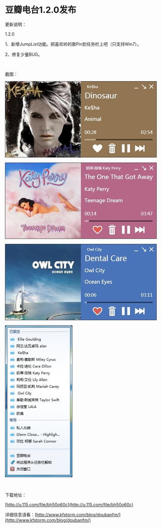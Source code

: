 # 豆瓣电台1.2.0发布

更新说明：

1.2.0

1、新增JumpList功能。把喜欢听的歌Pin到任务栏上吧（只支持Win7）。

2、修复少量BUG。

<!--more--><p>&#160;

截图：

[<img style="background-image: none; border-bottom: 0px; border-left: 0px; padding-left: 0px; padding-right: 0px; display: inline; border-top: 0px; border-right: 0px; padding-top: 0px" title="image8" border="0" alt="image8" src="/attachment/up/blog/images/1.2.0_134EC/image8_thumb.jpg" width="500" height="251" />](/attachment/up/blog/images/1.2.0_134EC/image8.jpg)

[<img style="background-image: none; border-bottom: 0px; border-left: 0px; padding-left: 0px; padding-right: 0px; display: inline; border-top: 0px; border-right: 0px; padding-top: 0px" title="image9" border="0" alt="image9" src="/attachment/up/blog/images/1.2.0_134EC/image9_thumb.jpg" width="500" height="251" />](/attachment/up/blog/images/1.2.0_134EC/image9.jpg)

[<img style="background-image: none; border-bottom: 0px; border-left: 0px; padding-left: 0px; padding-right: 0px; display: inline; border-top: 0px; border-right: 0px; padding-top: 0px" title="image10" border="0" alt="image10" src="/attachment/up/blog/images/1.2.0_134EC/image10_thumb.jpg" width="500" height="251" />](/attachment/up/blog/images/1.2.0_134EC/image10.jpg)

[<img style="background-image: none; border-bottom: 0px; border-left: 0px; padding-left: 0px; padding-right: 0px; display: inline; border-top: 0px; border-right: 0px; padding-top: 0px" title="image11" border="0" alt="image11" src="/attachment/up/blog/images/1.2.0_134EC/image11_thumb.jpg" width="222" height="500" />](/attachment/up/blog/images/1.2.0_134EC/image11.jpg)

&#160;

下载地址：

[http://u.115.com/file/bh50o60c](http://u.115.com/file/bh50o60c)

详细信息请看：[http://www.kfstorm.com/blog/doubanfm/](http://www.kfstorm.com/blog/doubanfm/)
